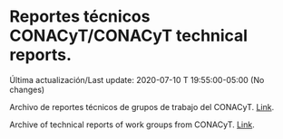 # Reportes técnicos CONACyT/CONACyT technical reports.

Última actualización/Last update: 2020-07-10 T 19:55:00-05:00 (No changes)

Archivo de reportes técnicos de grupos de trabajo del CONACyT. [Link](https://coronavirus.conacyt.mx/productos/index.html).

Archive of technical reports of work groups from CONACyT. [Link](https://coronavirus.conacyt.mx/productos/index.html).
